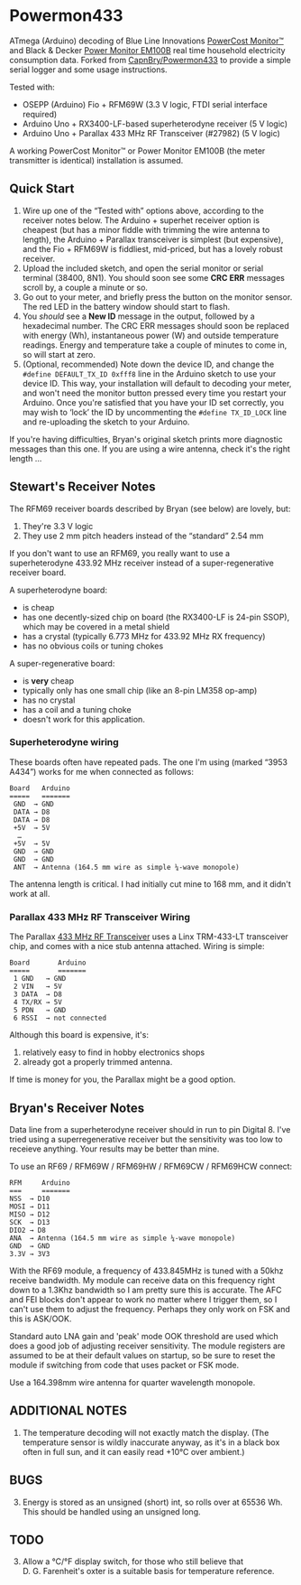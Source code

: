 Powermon433
===========

ATmega (Arduino) decoding of Blue Line Innovations
[PowerCost Monitor™](http://www.bluelineinnovations.com/powercost-monitor-2
"PowerCost Monitor™") and Black & Decker
[Power Monitor EM100B](http://servicenet.blackanddecker.com/Products/Detail/EM100B
"Power Monitor EM100B") real time household electricity consumption
data. Forked from
[CapnBry/Powermon433](https://github.com/CapnBry/Powermon433
"CapnBry/Powermon433") to provide a simple serial logger and some
usage instructions.

Tested with:

* OSEPP (Arduino) Fio + RFM69W (3.3 V logic, FTDI serial interface
  required)
* Arduino Uno + RX3400-LF-based superheterodyne receiver (5 V logic)
* Arduino Uno + Parallax 433 MHz RF Transceiver (#27982) (5 V logic)

A working PowerCost Monitor™ or Power Monitor EM100B (the meter
transmitter is identical) installation is assumed.

## Quick Start ##

1. Wire up one of the “Tested with” options above, according to the
   receiver notes below. The Arduino + superhet receiver option is
   cheapest (but has a minor fiddle with trimming the wire antenna to
   length), the Arduino + Parallax transceiver is simplest (but
   expensive), and the Fio + RFM69W is fiddliest, mid-priced, but has
   a lovely robust receiver.
2. Upload the included sketch, and open the serial monitor or serial
   terminal (38400, 8N1). You should soon see some **CRC ERR**
   messages scroll by, a couple a minute or so.
3. Go out to your meter, and briefly press the button on the monitor
   sensor. The red LED in the battery window should start to flash.
4. You *should* see a **New ID** message in the output,
   followed by a hexadecimal number. The CRC ERR messages should soon
   be replaced with energy (Wh), instantaneous power (W) and outside
   temperature readings. Energy and temperature take a couple of
   minutes to come in, so will start at zero.
5. (Optional, recommended) Note down the device ID, and change the
   `#define DEFAULT_TX_ID 0xfff8` line in the Arduino sketch to use
   your device ID. This way, your installation will default to
   decoding your meter, and won't need the monitor button pressed
   every time you restart your Arduino. Once you're satisfied that you
   have your ID set correctly, you may wish to ‘lock’ the ID by
   uncommenting the `#define TX_ID_LOCK` line and re-uploading the
   sketch to your Arduino.

If you're having difficulties, Bryan's original sketch prints more
diagnostic messages than this one. If you are using a wire antenna,
check it's the right length …

## Stewart's Receiver Notes ##

The RFM69 receiver boards described by Bryan (see below) are lovely,
but:

1. They're 3.3 V logic
2. They use 2 mm pitch headers instead of the “standard” 2.54 mm

If you don't want to use an RFM69, you really want to use a
superheterodyne 433.92 MHz receiver instead of a super-regenerative
receiver board.

A superheterodyne board:

* is cheap
* has one decently-sized chip on board (the RX3400-LF is 24-pin SSOP),
  which may be covered in a metal shield
* has a crystal (typically 6.773 MHz for 433.92 MHz RX frequency)
* has no obvious coils or tuning chokes

A super-regenerative board:

* is **very** cheap
* typically only has one small chip (like an 8-pin LM358 op-amp)
* has no crystal
* has a coil and a tuning choke
* doesn't work for this application.

### Superheterodyne wiring ###

These boards often have repeated pads. The one I'm using (marked “3953
A434”) works for me when connected as follows:

    Board   Arduino
	=====   =======
     GND  → GND
  	 DATA → D8
 	 DATA → D8
	 +5V  → 5V
      …
     +5V  → 5V
	 GND  → GND
	 GND  → GND
	 ANT  → Antenna (164.5 mm wire as simple ¼-wave monopole)

The antenna length is critical. I had initially cut mine to 168 mm,
and it didn't work at all.

### Parallax 433 MHz RF Transceiver Wiring ###

The Parallax
[433 MHz RF Transceiver](http://www.parallax.com/product/27982 "433
MHz RF Transceiver") uses a Linx TRM-433-LT transceiver chip, and
comes with a nice stub antenna attached. Wiring is simple:

    Board       Arduino
	=====       =======
     1 GND   → GND
	 2 VIN   → 5V
  	 3 DATA  → D8
     4 TX/RX → 5V
	 5 PDN   → GND
	 6 RSSI  → not connected

Although this board is expensive, it's:

1. relatively easy to find in hobby electronics shops
2. already got a properly trimmed antenna.

If time is money for you, the Parallax might be a good option.

Bryan's Receiver Notes
----------------------

Data line from a superheterodyne receiver should in run to pin
Digital 8.  I've tried using a superregenerative receiver but the
sensitivity was too low to receieve anything. Your results may be
better than mine.

To use an RF69 / RFM69W / RFM69HW / RFM69CW / RFM69HCW connect:

    RFM     Arduino
	===     =======
	NSS  → D10
	MOSI → D11
	MISO → D12
	SCK  → D13
	DIO2 → D8
	ANA  → Antenna (164.5 mm wire as simple ¼-wave monopole)
	GND  → GND
	3.3V → 3V3

With the RF69 module, a frequency of 433.845MHz is tuned with a 50khz
receive bandwidth. My module can receive data on this frequency right
down to a 1.3Khz bandwidth so I am pretty sure this is accurate. The
AFC and FEI blocks don't appear to work no matter where I trigger
them, so I can't use them to adjust the frequency. Perhaps they only
work on FSK and this is ASK/OOK.

Standard auto LNA gain and 'peak' mode OOK threshold are used which
does a good job of adjusting receiver sensitivity. The module
registers are assumed to be at their default values on startup, so be
sure to reset the module if switching from code that uses packet or
FSK mode.
 
Use a 164.398mm wire antenna for quarter wavelength monopole.

## ADDITIONAL NOTES ##

1. The temperature decoding will not exactly match the display. (The
   temperature sensor is wildly inaccurate anyway, as it's in a black
   box often in full sun, and it can easily read +10°C over ambient.)

## BUGS ##

3. Energy is stored as an unsigned (short) int, so rolls over at
   65536 Wh. This should be handled using an unsigned long.

## TODO ##

3. Allow a °C/°F display switch, for those who still believe that
   D. G. Farenheit's oxter is a suitable basis for temperature
   reference.
